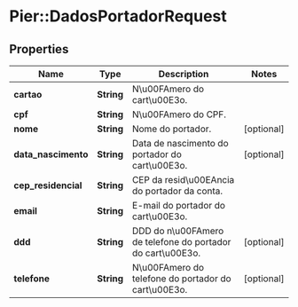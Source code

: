 # Pier::DadosPortadorRequest

## Properties
Name | Type | Description | Notes
------------ | ------------- | ------------- | -------------
**cartao** | **String** | N\u00FAmero do cart\u00E3o. | 
**cpf** | **String** | N\u00FAmero do CPF. | 
**nome** | **String** | Nome do portador. | [optional] 
**data_nascimento** | **String** | Data de nascimento do portador do cart\u00E3o. | [optional] 
**cep_residencial** | **String** | CEP da resid\u00EAncia do portador da conta. | 
**email** | **String** | E-mail do portador do cart\u00E3o. | 
**ddd** | **String** | DDD do n\u00FAmero de telefone do portador do cart\u00E3o. | [optional] 
**telefone** | **String** | N\u00FAmero do telefone do portador do cart\u00E3o. | [optional] 


